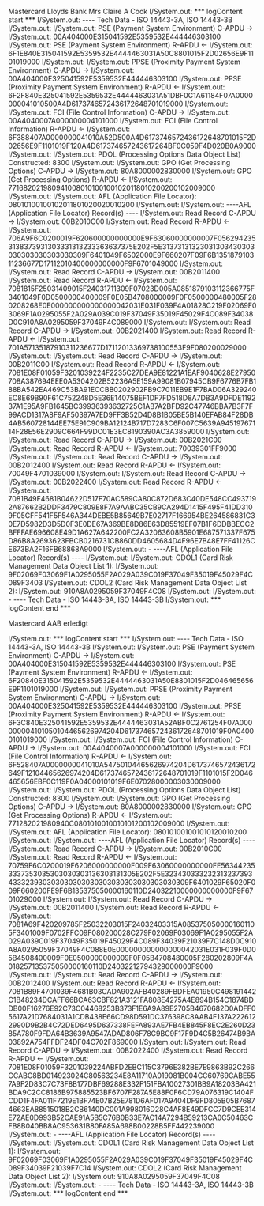 Mastercard Lloyds Bank Mrs Claire A Cook
I/System.out: *** logContent start ***
I/System.out: ---- Tech Data - ISO 14443-3A, ISO 14443-3B
I/System.out:
I/System.out: PSE (Payment System Environment) C-APDU ->
I/System.out: 00A404000E315041592E5359532E444446303100
I/System.out: PSE (Payment System Environment) R-APDU <-
I/System.out: 6F1E840E315041592E5359532E4444463031A50C8801015F2D02656E9F1101019000
I/System.out:
I/System.out: PPSE (Proximity Payment System Environment) C-APDU ->
I/System.out: 00A404000E325041592E5359532E444446303100
I/System.out: PPSE (Proximity Payment System Environment) R-APDU <-
I/System.out: 6F2F840E325041592E5359532E4444463031A51DBF0C1A61184F07A0000000041010500A4D6173746572436172648701019000
I/System.out:
I/System.out: FCI (File Control Information) C-APDU ->
I/System.out: 00A4040007A000000004101000
I/System.out: FCI (File Control Information) R-APDU <-
I/System.out: 6F388407A0000000041010A52D500A4D6173746572436172648701015F2D02656E9F1101019F120A4D617374657243617264BF0C059F4D020B0A9000
I/System.out:
I/System.out: PDOL (Processing Options Data Object List) Constructed: 8300
I/System.out:
I/System.out: GPO (Get Processing Options) C-APDU ->
I/System.out: 80A8000002830000
I/System.out: GPO (Get Processing Options) R-APDU <-
I/System.out: 7716820219809410080101001001020118010200200102009000
I/System.out:
I/System.out: AFL (Application File Locator): 08010100100102011801020020010200
I/System.out:
I/System.out: ----AFL (Application File Locator) Record(s) ----
I/System.out: Read Record C-APDU ->
I/System.out: 00B2010C00
I/System.out: Read Record R-APDU <-
I/System.out: 706A9F6C0200019F620600000000000E9F63060000000007F0562942353138373931303331313233363637375E202F5E31373131323031303430303030303030303030309F6401049F6502000E9F660207F09F6B135187910311236677D17112010400000000000F9F6701049000
I/System.out:
I/System.out: Read Record C-APDU ->
I/System.out: 00B2011400
I/System.out: Read Record R-APDU <-
I/System.out: 7081815F25031409015F24031711309F07023D005A0851879103112366775F3401049F0D0500000400009F0E05B4708000009F0F0500000480005F280208268E0E000000000000000042031E031F039F4A01828C219F02069F03069F1A0295055F2A029A039C019F37049F35019F45029F4C089F34038D0C910A8A0295059F37049F4C089000
I/System.out:
I/System.out: Read Record C-APDU ->
I/System.out: 00B2021400
I/System.out: Read Record R-APDU <-
I/System.out: 701A57135187910311236677D17112013369738100553F9F080200029000
I/System.out:
I/System.out: Read Record C-APDU ->
I/System.out: 00B2011C00
I/System.out: Read Record R-APDU <-
I/System.out: 7081E08F01059F3201039224F2235C27DEA9E81221A1EAF9040628E27950708A387694EEE0A5304202B52236A5E159A99081B07945CB9F6776B7FB188BA542EA469C53BA91ECCBB0202902FB9C7011EB9E1F7BAD06A329240EC8E69B90F61C752248D5E36E14075BEF1DF7FD518D8A7DB3A9DFDE119237A1E95A9FB1645BC39936393632725C1AB7A2BFD92C47746BBA7B3F7F99ACD1317A8F9AF50397A7ED9FF3B52D4D8B1B05BE5B140EFAB84F28DB4AB560728144EE75E91C909BA12124B717D7283C6F007C5639A94519767114F28E56E2909C664F99DC01E3EC8190390AC3A3859000
I/System.out:
I/System.out: Read Record C-APDU ->
I/System.out: 00B2021C00
I/System.out: Read Record R-APDU <-
I/System.out: 70039301FF9000
I/System.out:
I/System.out: Read Record C-APDU ->
I/System.out: 00B2012400
I/System.out: Read Record R-APDU <-
I/System.out: 70049F4701039000
I/System.out:
I/System.out: Read Record C-APDU ->
I/System.out: 00B2022400
I/System.out: Read Record R-APDU <-
I/System.out: 7081B49F4681B04622D517F70AC589CA80C872D683C40DE548CC4937192A87662B2DDF3479C809E8F7A9AABC35CB9CA294D1415F495F41DD3109F05CFF541F5F546A344DEBE5B85649B7E02717F166954BE264586831C30E7D5982D3D5D0F3E0DE67A369BE8D86E63D85519EF07B1F6DDBBECC2BFFFAE696608E49D1A627A642200FC2A32063608B5901E687571337F675D86B8A2693623FBCB0216731CB860DD4605684D4F96E7B48E7FF41126CE673BA2F16FB68868A9000
I/System.out: - ----AFL (Application File Locator) Record(s) ----
I/System.out:
I/System.out: CDOL1 (Card Risk Management Data Object List 1):
I/System.out: 9F02069F03069F1A0295055F2A029A039C019F37049F35019F45029F4C089F3403
I/System.out: CDOL2 (Card Risk Management Data Object List 2):
I/System.out: 910A8A0295059F37049F4C08
I/System.out:
I/System.out: - ---- Tech Data - ISO 14443-3A, ISO 14443-3B
I/System.out: *** logContent end ***

Mastercard AAB erledigt

I/System.out: *** logContent start ***
I/System.out: ---- Tech Data - ISO 14443-3A, ISO 14443-3B
I/System.out:
I/System.out: PSE (Payment System Environment) C-APDU ->
I/System.out: 00A404000E315041592E5359532E444446303100
I/System.out: PSE (Payment System Environment) R-APDU <-
I/System.out: 6F20840E315041592E5359532E4444463031A50E8801015F2D046465656E9F1101019000
I/System.out:
I/System.out: PPSE (Proximity Payment System Environment) C-APDU ->
I/System.out: 00A404000E325041592E5359532E444446303100
I/System.out: PPSE (Proximity Payment System Environment) R-APDU <-
I/System.out: 6F3C840E325041592E5359532E4444463031A52ABF0C2761254F07A000000004101050104465626974204D6173746572436172648701019F0A04000101019000
I/System.out:
I/System.out: FCI (File Control Information) C-APDU ->
I/System.out: 00A4040007A000000004101000
I/System.out: FCI (File Control Information) R-APDU <-
I/System.out: 6F528407A0000000041010A54750104465626974204D6173746572436172649F12104465626974204D6173746572436172648701019F1101015F2D046465656EBF0C119F0A04000101019F6E07028000003030009000
I/System.out:
I/System.out: PDOL (Processing Options Data Object List) Constructed: 8300
I/System.out:
I/System.out: GPO (Get Processing Options) C-APDU ->
I/System.out: 80A8000002830000
I/System.out: GPO (Get Processing Options) R-APDU <-
I/System.out: 771282021980940C0801010010010101200102009000
I/System.out:
I/System.out: AFL (Application File Locator): 080101001001010120010200
I/System.out:
I/System.out: ----AFL (Application File Locator) Record(s) ----
I/System.out: Read Record C-APDU ->
I/System.out: 00B2010C00
I/System.out: Read Record R-APDU <-
I/System.out: 70759F6C0200019F6206000000000F009F63060000000000FE563442353337353035303030303136303131305E202F5E323430333232313237393433323930303030303030303030303030303030309F6401029F65020F009F660200FE9F6B135375050000160110D24032210000000000000F9F6701029000
I/System.out:
I/System.out: Read Record C-APDU ->
I/System.out: 00B2011400
I/System.out: Read Record R-APDU <-
I/System.out: 7081A69F420209785F25032203015F24032403315A0853750500001601105F3401009F0702FFC09F080200028C279F02069F03069F1A0295055F2A029A039C019F37049F35019F45029F4C089F34039F21039F7C148D0C910A8A0295059F37049F4C088E0E000000000000000042031E031F039F0D05B4508400009F0E0500000000009F0F05B4708480005F280202809F4A018257135375050000160110D24032212794329000000F9000
I/System.out:
I/System.out: Read Record C-APDU ->
I/System.out: 00B2012400
I/System.out: Read Record R-APDU <-
I/System.out: 7081B89F4701039F4681B03CADA902AFB40289FBDFEA01950C498191442C1B48234DCAFF66BCA63CBF821A3121FA808E4275A4E894B154C1874BDDB00F16276E92C73C04468253B373F1E6A9A89E2705B4670682D0ADFF05617A21D7684031A1CDB438E66CD98D591DC376398C8AAB4F137A2226122990D9B2B4C72DED6495D637338FEFA893AE7FB4EB845F8EC2E260D2385A780F9FDA64B3639A9547ADAD806F78C9BC9F17F9D4C5B26474B9BA03892A754FFDF24DF04C702F869000
I/System.out:
I/System.out: Read Record C-APDU ->
I/System.out: 00B2022400
I/System.out: Read Record R-APDU <-
I/System.out: 7081E08F01059F3201039224ABFD2EBC115C3796E382BE7E9863B92C266CCABC8BD014923024C80563234E8A11710A019081B004CC60769CABE557A9F2D83C7C73F8B177DBF69288E332F151FBA10027301BB9A18203BA421BDA9C2CC8186B975885523BF6707F287A5E88F0F6CD79A076319C1404FCDD1F4FA011F7219E1BF74E07B25E781D6AF017A9404DF9FD805B05B76874663EA88515018B2CB6140DC001A998016D28C4AF8E49DFCC7D9CEE314E72AE0D993B52CAE91A5B5C76B0B33E7AC14A7294B59213CA0C50463CFB8B040BB8AC953631B80FA85A698B00228B5FF442239000
I/System.out: - ----AFL (Application File Locator) Record(s) ----
I/System.out:
I/System.out: CDOL1 (Card Risk Management Data Object List 1):
I/System.out: 9F02069F03069F1A0295055F2A029A039C019F37049F35019F45029F4C089F34039F21039F7C14
I/System.out: CDOL2 (Card Risk Management Data Object List 2):
I/System.out: 910A8A0295059F37049F4C08
I/System.out:
I/System.out: - ---- Tech Data - ISO 14443-3A, ISO 14443-3B
I/System.out: *** logContent end ***

